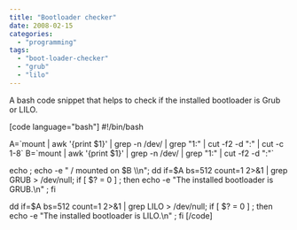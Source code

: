 ```yaml
---
title: "Bootloader checker"
date: 2008-02-15
categories:
  - "programming"
tags:
  - "boot-loader-checker"
  - "grub"
  - "lilo"
---
```

<!--more-->
A bash code snippet that helps to check if the installed bootloader is Grub or LILO.

\[code language="bash"\] #!/bin/bash

A=\`mount | awk '{print $1}' | grep -n /dev/ | grep "1:" | cut -f2 -d ":" | cut -c 1-8\` B=\`mount | awk '{print $1}' | grep -n /dev/ | grep "1:" | cut -f2 -d ":"\`

echo ; echo -e " / mounted on $B \\n"; dd if=$A bs=512 count=1 2>&1 | grep GRUB > /dev/null; if \[ $? = 0 \] ; then echo -e "The installed bootloader is GRUB.\\n" ; fi

dd if=$A bs=512 count=1 2>&1 | grep LILO > /dev/null; if \[ $? = 0 \] ; then echo -e "The installed bootloader is LILO.\\n" ; fi \[/code\]
